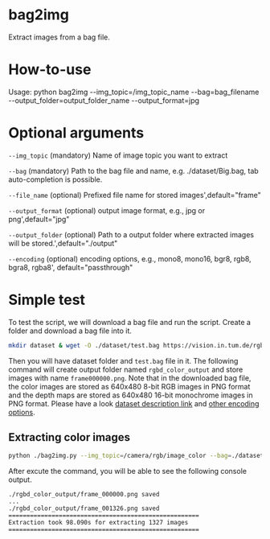 # bag2img
Extract images from a bag file.

# How-to-use

Usage: python bag2img --img_topic=/img_topic_name --bag=bag_filename --output_folder=output_folder_name --output_format=jpg

# Optional arguments
```--img_topic``` (mandatory) Name of image topic you want to extract

```--bag``` (mandatory) Path to the bag file and name, e.g. ./dataset/Big.bag, tab auto-completion is possible.

```--file_name``` (optional) Prefixed file name for stored images',default="frame"

```--output_format``` (optional) output image format, e.g., jpg or png',default="jpg"

```--output_folder``` (optional) Path to a output folder where extracted images will be stored.',default="./output"

```--encoding``` (optional) encoding options, e.g., mono8, mono16, bgr8, rgb8, bgra8, rgba8', default="passthrough"

# Simple test
To test the script, we will download a bag file and run the script.
Create a folder and download a bag file into it.
```bash
mkdir dataset & wget -O ./dataset/test.bag https://vision.in.tum.de/rgbd/dataset/freiburg3/rgbd_dataset_freiburg3_calibration_rgb_depth.bag
```
Then you will have dataset folder and `test.bag` file in it. The following command will create output folder named `rgbd_color_output` and store images with name `frame000000.png`. Note that in the downloaded bag file, the color images are stored as 640x480 8-bit RGB images in PNG format and the depth maps are stored as 640x480 16-bit monochrome images in PNG format. Please have a look [dataset description link](https://vision.in.tum.de/data/datasets/rgbd-dataset/file_formats) and [other encoding options](http://wiki.ros.org/cv_bridge/Tutorials/ConvertingBetweenROSImagesAndOpenCVImagesPython). 

## Extracting color images
```bash
python ./bag2img.py --img_topic=/camera/rgb/image_color --bag=./dataset/test.bag --output_folder=./rgbd_color_output --output_format=png
```
After excute the command, you will be able to see the following console output.

```shell
./rgbd_color_output/frame_000000.png saved
...
./rgbd_color_output/frame_001326.png saved
=====================================================
Extraction took 98.090s for extracting 1327 images
=====================================================
```
